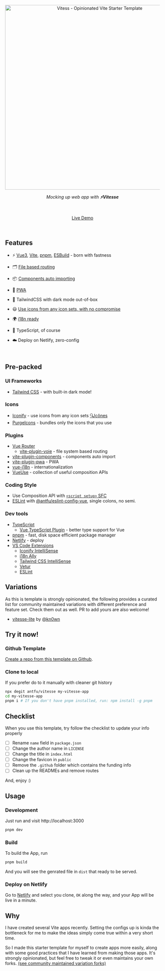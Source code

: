 <p align='center'>
  <img src='https://user-images.githubusercontent.com/11247099/90765536-b3010780-e31c-11ea-9297-80eb28c4f192.png' alt='Vitess - Opinionated Vite Starter Template' width='600'/>
</p>

<p align='center'>
<em>Mocking up web app with <b>⚡️Vitesse</b></em>
</p>

<br>

<p align='center'>
<a href="https://vitesse.netlify.app/">Live Demo</a>
</p>

<br>

## Features

- ⚡️ [Vue3](https://github.com/vuejs/vue-next), [Vite](https://github.com/vitejs/vite), [pnpm](https://pnpm.js.org/), [ESBuild](https://github.com/evanw/esbuild) - born with fastness

- 🗂 [File based routing](./src/pages)

- 📦 [Components auto importing](./src/components)

- 📲 [PWA](https://github.com/antfu/vite-plugin-pwa)

- 🎨 TailwindCSS with dark mode out-of-box

- 😃 [Use icons from any icon sets, with no compromise](./src/components)

- 🌍 [i18n ready](./locales)

- 🦾 TypeScript, of course

- ☁️ Deploy on Netlify, zero-config

<br>

## Pre-packed

### UI Frameworks

- [Tailwind CSS](https://tailwindcss.com/) - with built-in dark mode!

### Icons

- [Iconify](https://iconify.design) - use icons from any icon sets [🔍Icônes](https://icones.netlify.app/)
- [PurgeIcons](https://github.com/antfu/purge-icons) - bundles only the icons that you use

### Plugins

- [Vue Router](https://github.com/vuejs/vue-router)
  - [vite-plugin-voie](https://github.com/vamplate/vite-plugin-voie) - file system based routing
- [vite-plugin-components](https://github.com/antfu/vite-plugin-components) - components auto import
- [vite-plugin-pwa](https://github.com/antfu/vite-plugin-pwa) - PWA
- [vue-i18n](https://github.com/intlify/vue-i18n-next) - internationalization
- [VueUse](https://github.com/antfu/vueuse) - collection of useful composition APIs

### Coding Style

- Use Composition API with [`<script setup>` SFC](https://github.com/vuejs/rfcs/blob/sfc-improvements/active-rfcs/0000-sfc-script-setup.md)
- [ESLint](https://eslint.org/) with [@antfu/eslint-config-vue](https://github.com/antfu/eslint-config), single colons, no semi.

### Dev tools

- [TypeScript](https://www.typescriptlang.org/)
  - [Vue TypeScript Plugin](https://github.com/znck/vue-developer-experience/tree/master/packages/typescript-plugin-vue) - better type support for Vue
- [pnpm](https://pnpm.js.org/) - fast, disk space efficient package manager
- [Netlify](https://www.netlify.com/) - deploy
- [VS Code Extensions](./.vscode/extensions.json)
  - [Iconify IntelliSense](https://marketplace.visualstudio.com/items?itemName=antfu.iconify)
  - [i18n Ally](https://marketplace.visualstudio.com/items?itemName=antfu.i18n-ally)
  - [Tailwind CSS IntelliSense](https://marketplace.visualstudio.com/items?itemName=bradlc.vscode-tailwindcss)
  - [Vetur](https://marketplace.visualstudio.com/items?itemName=octref.vetur)
  - [ESLint](https://marketplace.visualstudio.com/items?itemName=dbaeumer.vscode-eslint)

## Variations

As this is template is strongly opinionated, the following provides a curated list for community maintained variations with different preference and feature set. Check them out as well. PR to add yours are also welcome!

- [vitesse-lite](https://github.com/kn0wn/vitesse-lite) by [@kn0wn](https://github.com/kn0wn)

## Try it now!

### Github Template

[Create a repo from this template on Github](https://github.com/antfu/vitesse/generate).

### Clone to local

If you prefer do to it manually with cleaner git history

```bash
npx degit antfu/vitesse my-vitesse-app
cd my-vitesse-app
pnpm i # If you don't have pnpm installed, run: npm install -g pnpm
```

## Checklist

When you use this template, try follow the checklist to update your info properly

- [ ] Rename `name` field in `package.json`
- [ ] Change the author name in `LICENSE`
- [ ] Change the title in `index.html`
- [ ] Change the favicon in `public`
- [ ] Remove the `.github` folder which contains the funding info
- [ ] Clean up the READMEs and remove routes

And, enjoy :)

## Usage

### Development

Just run and visit http://localhost:3000

```bash
pnpm dev
```

### Build

To build the App, run

```bash
pnpm build
```

And you will see the genrated file in `dist` that ready to be served.

### Deploy on Netlify

Go to [Netlify](https://app.netlify.com/start) and select you clone, `OK` along the way, and your App will be live in a minute.

## Why

I have created several Vite apps recently. Setting the configs up is kinda the bottleneck for me to make the ideas simply come true within a very short time. 

So I made this starter template for myself to create apps more easily, along with some good practices that I have learned from making those apps. It's strongly opinionated, but feel free to tweak it or even maintains your own forks. [(see community maintained variation forks)](#variations)
